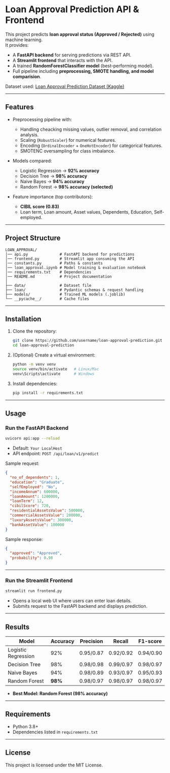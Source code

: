# Loan Approval Prediction API & Frontend

This project predicts **loan approval status (Approved / Rejected)** using machine learning.  
It provides:  
- A **FastAPI backend** for serving predictions via REST API.  
- A **Streamlit frontend** that interacts with the API.  
- A trained **RandomForestClassifier model** (best-performing model).  
- Full pipeline including **preprocessing, SMOTE handling, and model comparision**.  

Dataset used: [Loan Approval Prediction Dataset (Kaggle)](https://www.kaggle.com/datasets/architsharma01/loan-approval-prediction-dataset/data)  

---

## Features

- Preprocessing pipeline with:
  - Handling cheacking missing values, outlier removal, and correlation analysis.
  - Scaling (`RobustScaler`) for numerical features.
  - Encoding (`OrdinalEncoder` + `OneHotEncoder`) for categorical features.
  - SMOTENC oversampling for class imbalance.

- Models compared:
  - Logistic Regression → **92% accuracy**  
  - Decision Tree → **98% accuracy**  
  - Naive Bayes → **94% accuracy**  
  - Random Forest → **98% accuracy (selected)**  

- Feature importance (top contributors):  
  - **CIBIL score (0.83)**  
  - Loan term, Loan amount, Asset values, Dependents, Education, Self-employed.  

---

## Project Structure

```
LOAN_APPROVAL/
│── api.py              # FastAPI backend for predictions
│── frontend.py         # Streamlit app consuming the API
│── constants.py        # Paths & constants
│── loan_approval.ipynb # Model training & evaluation notebook
│── requirements.txt    # Dependencies
│── README.md           # Project documentation
│
├── data/               # Dataset file
├── loan/               # Pydantic schemas & request handling
├── models/             # Trained ML models (.joblib)
└── __pycache__/        # Cache files
```

---

## Installation

1. Clone the repository:
   ```bash
   git clone https://github.com/username/loan-approval-prediction.git
   cd loan-approval-prediction
   ```

2. (Optional) Create a virtual environment:
   ```bash
   python -m venv venv
   source venv/bin/activate   # Linux/Mac
   venv\Scripts\activate      # Windows
   ```

3. Install dependencies:
   ```bash
   pip install -r requirements.txt
   ```

---

## Usage

### Run the FastAPI Backend
```bash
uvicorn api:app --reload
```
- Default: `Your LocalHost`  
- API endpoint: `POST /api/loan/v1/predict`

Sample request:
```json
{
  "no_of_dependents": 1,
  "education": "Graduate",
  "selfEmployed": "No",
  "incomeAnnum": 600000,
  "loanAmount": 1200000,
  "loanTerm": 12,
  "cibilScore": 720,
  "residentialAssetsValue": 500000,
  "commercialAssetsValue": 200000,
  "luxuryAssetsValue": 300000,
  "bankAssetValue": 100000
}
```

Sample response:
```json
{
  "approved": "Approved",
  "probability": 0.98
}
```

---

### Run the Streamlit Frontend
```bash
streamlit run frontend.py
```
- Opens a local web UI where users can enter loan details.  
- Submits request to the FastAPI backend and displays prediction.

---

## Results

| Model               | Accuracy | Precision | Recall | F1-score |
|---------------------|----------|-----------|--------|----------|
| Logistic Regression | 92%      | 0.95/0.87 | 0.92/0.92 | 0.94/0.90 |
| Decision Tree       | 98%      | 0.98/0.98 | 0.99/0.97 | 0.98/0.97 |
| Naive Bayes         | 94%      | 0.98/0.89 | 0.93/0.97 | 0.95/0.93 |
| Random Forest       | **98%**  | 0.98/0.97 | 0.98/0.97 | 0.98/0.97 |

- **Best Model: Random Forest (98% accuracy)**  

---

## Requirements

- Python 3.8+  
- Dependencies listed in `requirements.txt`

---

## License

This project is licensed under the MIT License.  
